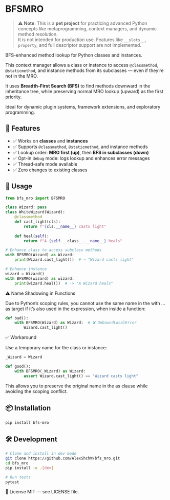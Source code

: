# BFSMRO

> ⚠️ **Note**: This is a **pet project** for practicing advanced Python concepts like metaprogramming, context managers, and dynamic method resolution.  
> It is not intended for production use. Features like `__slots__`, `property`, and full descriptor support are not implemented.

BFS-enhanced method lookup for Python classes and instances.

This context manager allows a class or instance to access `@classmethod`, `@staticmethod`, and instance methods from its subclasses — even if they’re not in the MRO.

It uses **Breadth-First Search (BFS)** to find methods downward in the inheritance tree, while preserving normal MRO lookup (upward) as the first priority.

Ideal for dynamic plugin systems, framework extensions, and exploratory programming.

## 🔧 Features

- ✅ Works on **classes** and **instances**
- ✅ Supports `@classmethod`, `@staticmethod`, and instance methods
- ✅ Lookup order: **MRO first (up)**, then **BFS in subclasses (down)**
- ✅ Opt-in `debug` mode: logs lookup and enhances error messages
- ✅ Thread-safe mode available
- ✅ Zero changes to existing classes

## 🚀 Usage

```python
from bfs_mro import BFSMRO

class Wizard: pass
class WhiteWizard(Wizard):
    @classmethod
    def cast_light(cls):
        return f"{cls.__name__} casts light"
    
    def heal(self):
        return f"A {self.__class__.__name__} heals"

# Enhance class to access subclass methods
with BFSMRO(Wizard) as Wizard:
    print(Wizard.cast_light())  # → "Wizard casts light"

# Enhance instance
wizard = Wizard()
with BFSMRO(wizard) as wizard:
    print(wizard.heal())  # -> "A Wizard heals"
```
⚠️ Name Shadowing in Functions

Due to Python’s scoping rules, you cannot use the same name in the with ... as target if it’s also used in the expression, when inside a function:
```python
def bad():
    with BFSMRO(Wizard) as Wizard:  # ❌ UnboundLocalError
        Wizard.cast_light()
```
✅ Workaround

Use a temporary name for the class or instance:
```python
_Wizard = Wizard

def good():
    with BFSMRO(_Wizard) as Wizard:
        assert Wizard.cast_light() == "Wizard casts light"
```
This allows you to preserve the original name in the as clause while avoiding the scoping conflict.


## 📦 Installation
```bash
pip install bfs-mro
```

## 🛠 Development
```bash
# Clone and install in dev mode
git clone https://github.com/AlexShchW/bfs_mro.git
cd bfs_mro
pip install -e .[dev]

# Run tests
pytest
```

📄 License
MIT — see LICENSE file.

